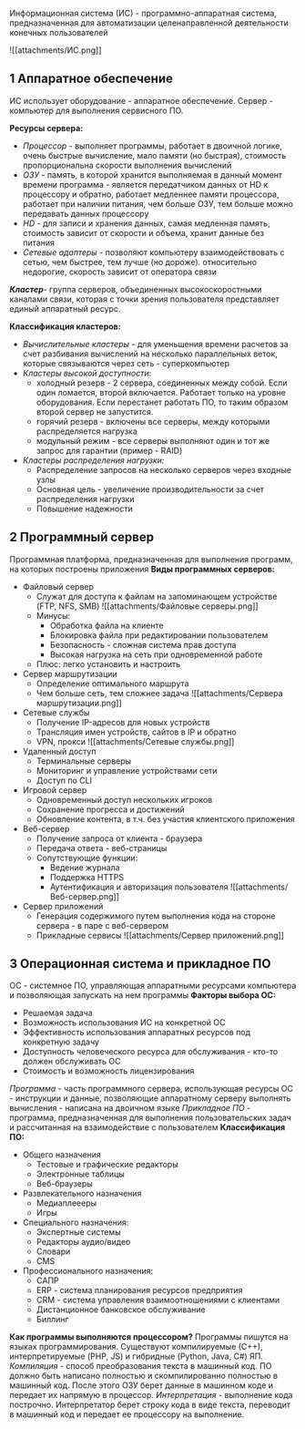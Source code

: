 Информационная система (ИС) -  программно-аппаратная система, предназначенная для автоматизации целенаправленной деятельности конечных пользователей

![[attachments/ИС.png]]
## **1 Аппаратное обеспечение**
ИС использует оборудование - аппаратное обеспечение.
Сервер - компьютер для выполнения сервисного ПО.

**Ресурсы сервера:**
- *Процессор* - выполняет программы, работает в двоичной логике, очень быстрые вычисление, мало памяти (но быстрая), стоимость пропорциональна скорости выполнения вычислений
- *ОЗУ* - память, в которой хранится выполняемая в данный момент времени  программа - является передатчиком данных от HD к процессору и обратно, работает медленнее памяти процессора, работает при наличии питания, чем больше ОЗУ, тем больше можно передавать данных процессору
- *HD* - для записи и хранения данных, самая медленная память, стоимость зависит от скорости и объема, хранит данные без питания
- *Сетевые адаптеры* - позволяют компьютеру взаимодействовать с сетью, чем быстрее, тем лучше (но дороже). относительно недорогие, скорость зависит от оператора связи

***Кластер***- группа серверов, объединенных высокоскоростными каналами связи, которая с точки зрения пользователя представляет единый аппаратный ресурс.

**Классификация кластеров:**
- *Вычислительные кластеры* - для уменьшения времени расчетов за счет разбивания вычислений на несколько параллельных веток, которые связываются через сеть - суперкомпьютер
- *Кластеры высокой доступности*: 
	- холодный резерв - 2 сервера, соединенных между собой. Если один ломается, второй включается. Работает только на уровне оборудования. Если перестанет работать ПО, то таким образом второй сервер не запустится.
	- горячий резерв - включены все серверы, между которыми распределяется нагрузка
	- модульный режим - все серверы выполняют один и тот же запрос для гарантии (пример - RAID)
- *Кластеры распределения нагрузки:*
	- Распределение запросов на несколько серверов через входные узлы
	- Основная цель - увеличение производительности за счет распределения нагрузки
	- Повышение надежности

## **2 Программный сервер**
Программная платформа, предназначенная для выполнения программ, на которых построены приложения
**Виды программных серверов:**
- Файловый сервер
	- Служат для доступа к файлам на запоминающем устройстве (FTP, NFS, SMB)
	![[attachments/Файловые серверы.png]]
	- Минусы:
		- Обработка файла на клиенте
		- Блокировка файла при редактировании пользователем
		- Безопасность - сложная система прав доступа
		- Высокая нагрузка на сеть при одновременной работе
	- Плюс: легко установить и настроить
- Сервер маршрутизации
	- Определение оптимального маршрута
	- Чем больше сеть, тем сложнее задача
	![[attachments/Сервера маршрутизации.png]]
- Сетевые службы
	- Получение IP-адресов для новых устройств
	- Трансляция имен устройств, сайтов в IP и обратно
	- VPN, прокси
	![[attachments/Сетевые службы.png]]
- Удаленный доступ
	- Терминальные серверы
	- Мониторинг и управление устройствами сети
	- Доступ по CLI
- Игровой сервер
	- Одновременный доступ нескольких игроков
	- Сохранение прогресса и достижений
	- Обновление контента, в т.ч. без участия клиентского приложения
- Веб-сервер
	- Получение запроса от клиента - браузера
	- Передача ответа - веб-страницы
	- Сопутствующие функции:
		- Ведение журнала
		- Поддержка HTTPS
		- Аутентификация и авторизация пользователя
![[attachments/Веб-сервер.png]]
- Сервер приложений
	- Генерация содержимого путем выполнения кода на стороне сервера - в паре с веб-сервером
	- Прикладные сервисы
	![[attachments/Сервер приложений.png]]

## **3 Операционная система и прикладное ПО**
ОС - системное ПО, управляющая аппаратными ресурсами компьютера и позволяющая запускать на нем программы
**Факторы выбора ОС:**
- Решаемая задача
- Возможность использования ИС на конкретной ОС
- Эффективность использования аппаратных ресурсов под конкретную задачу
- Доступность человеческого ресурса для обслуживания - кто-то должен обслуживать ОС
- Стоимость и возможность лицензирования

*Программа* - часть программного сервера, использующая ресурсы ОС - инструкции и данные, позволяющие аппаратному серверу выполнять вычисления - написана на двоичном языке
*Прикладное ПО* - программа, предназначенная для выполнения пользовательских задач и рассчитанная на взаимодействие с пользователем
**Классификация ПО:**
- Общего назначения
	- Тестовые и графические редакторы
	- Электронные таблицы
	- Веб-браузеры
- Развлекательного назначения
	- Медиаплеееры
	- Игры
- Специального назначения:
	- Экспертные системы
	- Редакторы аудио/видео
	- Словари
	- CMS
- Профессионального назначения:
	- САПР
	- ERP - система планирования ресурсов предприятия
	- CRM - система управления взаимоотношениями с клиентами
	- Дистанционное банковское обслуживание
	- Биллинг

**Как программы выполняются процессором?**
Программы пишутся на языках программирования. Существуют компилируемые (С++), интерпретируемые (PHP, JS) и гибридные (Python, Java, C#) ЯП. 
*Компиляция* - способ преобразования текста в машинный код. ПО должно быть написано полностью и скомпилированно полностью в машинный код. После этого ОЗУ берет данные в машинном коде и передает их напрямую в процессор.
*Интерпретация* - выполнение кода построчно. Интерпретатор берет строку кода в виде текста, переводит в машинный код и передает ее процессору на выполнение.